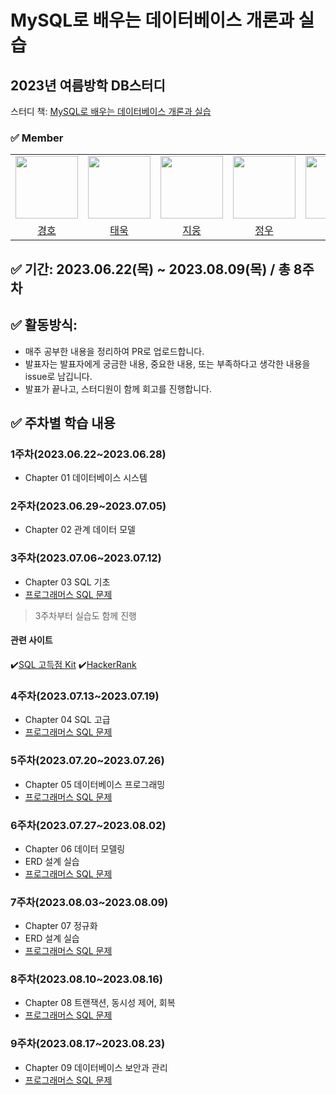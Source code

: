 # MySQL로 배우는 데이터베이스 개론과 실습

## 2023년 여름방학 DB스터디

스터디 책: [MySQL로 배우는 데이터베이스 개론과 실습](https://product.kyobobook.co.kr/detail/S000001743733)

### ✅ Member

<center>
<table  width="100%">
  <tr>
    <td  align="center">
      <img  src="https://avatars.githubusercontent.com/u/96857599?v=4"  width="100px;"  alt=""/>
    </td>
    <td  align="center">
      <img  src="https://avatars.githubusercontent.com/u/128007622?v=4"  width="100px;"  alt=""/>
    </td>
    <td  align="center">
      <img  src="https://avatars.githubusercontent.com/u/136984070?s=64&v=4"  width="100px;"  alt=""/>
    </td>
    <td  align="center">
      <img  src="https://avatars.githubusercontent.com/u/97429550?s=64&v=4"  width="100px;"  alt=""/>
    </td>
    <td  align="center">
      <img  src="https://avatars.githubusercontent.com/u/127813439?s=64&v=4"  width="100px;"  alt=""/>
    </td>
    <td  align="center">
      <img  src="https://avatars.githubusercontent.com/u/128283286?s=64&v=4"  width="100px;"  alt=""/>
    </td>
  </tr>
  <tr>
    <td align="center">
        <a href="https://github.com/Hoya324">
            <div>경호</div>
        </a>
    </td>
    <td align="center">
        <a href="https://github.com/taewook02">
            <div>태욱</div>
        </a>
    </td>
    <td align="center">
        <a href="https://github.com/qwejiung">
            <div>지웅</div>
        </a>
    </td>
    <td align="center">
        <a href="https://github.com/Erichong7">
            <div>정우</div>
        </a>
    </td>
    <td align="center">
        <a href="https://github.com/KoSeonJe">
            <div>선제</div>
        </a>
    </td>
    <td align="center">
        <a href="https://github.com/noweahct">
            <div>채원</div>
        </a>
    </td>
  </tr>
</table>
</center>

## ✅ 기간: 2023.06.22(목) ~ 2023.08.09(목) / 총 8주차

## ✅ 활동방식: 

- 매주 공부한 내용을 정리하여 PR로 업로드합니다.
- 발표자는 발표자에게 궁금한 내용, 중요한 내용, 또는 부족하다고 생각한 내용을 issue로 남깁니다.
- 발표가 끝나고, 스터디원이 함께 회고를 진행합니다.

## ✅ 주차별 학습 내용

### 1주차(2023.06.22~2023.06.28)
- Chapter 01 데이터베이스 시스템

### 2주차(2023.06.29~2023.07.05)
- Chapter 02 관계 데이터 모델

### 3주차(2023.07.06~2023.07.12)
-  Chapter 03 SQL 기초
- [프로그래머스 SQL 문제](https://school.programmers.co.kr/learn/challenges?tab=sql_practice_kit)

> 3주차부터 실습도 함께 진행
#### 관련 사이트
✔️[SQL 고득점 Kit](https://school.programmers.co.kr/learn/challenges?tab=sql_practice_kit)
✔️[HackerRank](https://www.hackerrank.com/domains/sql?badge_type=sql)

### 4주차(2023.07.13~2023.07.19)
- Chapter 04 SQL 고급
- [프로그래머스 SQL 문제](https://school.programmers.co.kr/learn/challenges?tab=sql_practice_kit)

### 5주차(2023.07.20~2023.07.26)
- Chapter 05 데이터베이스 프로그래밍
- [프로그래머스 SQL 문제](https://school.programmers.co.kr/learn/challenges?tab=sql_practice_kit)

### 6주차(2023.07.27~2023.08.02)
- Chapter 06 데이터 모델링
- ERD 설계 실습
- [프로그래머스 SQL 문제](https://school.programmers.co.kr/learn/challenges?tab=sql_practice_kit)

### 7주차(2023.08.03~2023.08.09)
- Chapter 07 정규화
- ERD 설계 실습
- [프로그래머스 SQL 문제](https://school.programmers.co.kr/learn/challenges?tab=sql_practice_kit)

### 8주차(2023.08.10~2023.08.16)
- Chapter 08 트랜잭션, 동시성 제어, 회복
- [프로그래머스 SQL 문제](https://school.programmers.co.kr/learn/challenges?tab=sql_practice_kit)

### 9주차(2023.08.17~2023.08.23)
- Chapter 09 데이터베이스 보안과 관리
- [프로그래머스 SQL 문제](https://school.programmers.co.kr/learn/challenges?tab=sql_practice_kit)
